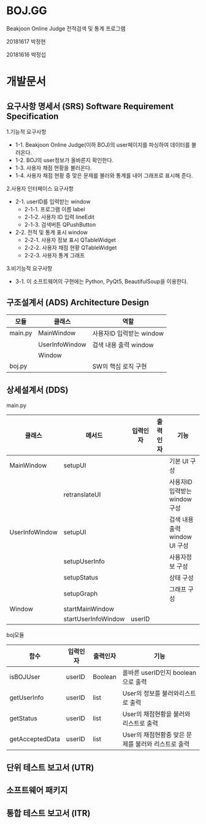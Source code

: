 # BOJ.GG
Beakjoon Online Judge 전적검색 및 통계 프로그램


20181617 박정현

20181616 박정섭

# 개발문서

## 요구사항 명세서 (SRS) Software Requirement Specification

1.기능적 요구사항
 * 1-1. Beakjoon Online Judge(이하 BOJ)의 user페이지를 파싱하여 데이터를 불러온다.
 * 1-2. BOJ의 user정보가 올바른지 확인한다.
 * 1-3. 사용자 채점 현황을 불러온다.
 * 1-4. 사용자 채점 현황 중 맞은 문제를 불러와 통계를 내어 그래프로 표시해 준다.

2.사용자 인터페이스 요구사항
 * 2-1. userID를 입력받는 window
   + 2-1-1. 프로그램 이름 label
   + 2-1-2. 사용자 ID 입력 lineEdit
   + 2-1-3. 검색버튼 QPushButton
 * 2-2. 전적 및 통계 표시 window
   + 2-2-1. 사용자 정보 표시 QTableWidget
   + 2-2-2. 사용자 채점 현황 QTableWidget
   + 2-2-3. 사용자 통계 그래프

3.비기능적 요구사항
 * 3-1. 이 소프트웨어의 구현에는 Python, PyQt5, BeautifulSoup을 이용한다.
 
 
 
## 구조설계서 (ADS) Architecture Design
| 모듈 | 클래스 | 역할 |
| ------------ | ------------- | ------------- |
| main.py | MainWindow | 사용자ID 입력받는 window |
|  | UserInfoWindow | 검색 내용 출력 window |
|  | Window |  |
| boj.py |  | SW의 핵심 로직 구현 |

## 상세설계서 (DDS)
main.py

| 클래스 | 메서드 | 입력인자 | 출력인자 | 기능 |
| ------------ | ------------- | ------------- | ------------- | ------------- |
| MainWindow | setupUI | | | 기본 UI 구성 |
|  | retranslateUI | | | 사용자ID 입력받는 window 구성
| UserInfoWindow | setupUI | | | 검색 내용 출력 window UI 구성|
| | setupUserInfo | | | 사용자정보 구성 |
| | setupStatus | | | 상태 구성 |
| | setupGraph | | | 그래프 구성 |
| Window | startMainWindow | | | |
| | startUserInfoWindow | userID | | |

boj모듈

| 함수 | 입력인자 | 출력인자 | 기능 |
| ------------ | ------------- | ------------- | ------------- |
| isBOJUser | userID | Boolean | 올바른 userID인지 boolean으로 출력 |
| getUserInfo | userID | list | User의 정보를 불러와리스트로 출력 |
| getStatus | userID | list | User의 채점현황을 불러와 리스트로 출력 |
| getAcceptedData | userID | list | User의 채점현황중 맞은 문제를 불러와 리스트로 출력 |


## 단위 테스트 보고서 (UTR)

## 소프트웨어 패키지

## 통합 테스트 보고서 (ITR)
